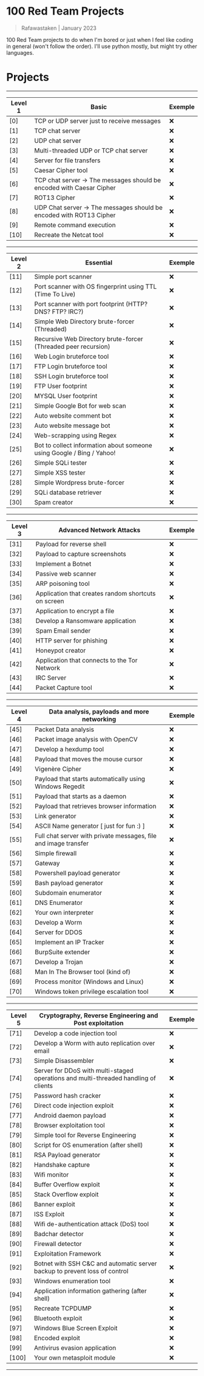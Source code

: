 # 100 Red Team Projects

> Rafawastaken | January 2023

100 Red Team projects to do when I'm bored or just when I feel like coding in general (won't follow the order).
I'll use python mostly, but might try other languages.

# Projects

---

| Level 1 | Basic                                                                | Exemple |
| ------- | -------------------------------------------------------------------- | ------- |
| [0]     | TCP or UDP server just to receive messages                           | :x:     |
| [1]     | TCP chat server                                                      | :x:     |
| [2]     | UDP chat server                                                      | :x:     |
| [3]     | Multi-threaded UDP or TCP chat server                                | :x:     |
| [4]     | Server for file transfers                                            | :x:     |
| [5]     | Caesar Cipher tool                                                   | :x:     |
| [6]     | TCP chat server -> The messages should be encoded with Caesar Cipher | :x:     |
| [7]     | ROT13 Cipher                                                         | :x:     |
| [8]     | UDP Chat server -> The messages should be encoded with ROT13 Cipher  | :x:     |
| [9]     | Remote command execution                                             | :x:     |
| [10]    | Recreate the Netcat tool                                             | :x:     |

---

| Level 2 | Essential                                                             | Exemple |
| ------- | --------------------------------------------------------------------- | ------- |
| [11]    | Simple port scanner                                                   | :x:     |
| [12]    | Port scanner with OS fingerprint using TTL (Time To Live)             | :x:     |
| [13]    | Port scanner with port footprint (HTTP? DNS? FTP? IRC?)               | :x:     |
| [14]    | Simple Web Directory brute-forcer (Threaded)                          | :x:     |
| [15]    | Recursive Web Directory brute-forcer (Threaded peer recursion)        | :x:     |
| [16]    | Web Login bruteforce tool                                             | :x:     |
| [17]    | FTP Login bruteforce tool                                             | :x:     |
| [18]    | SSH Login bruteforce tool                                             | :x:     |
| [19]    | FTP User footprint                                                    | :x:     |
| [20]    | MYSQL User footprint                                                  | :x:     |
| [21]    | Simple Google Bot for web scan                                        | :x:     |
| [22]    | Auto website comment bot                                              | :x:     |
| [23]    | Auto website message bot                                              | :x:     |
| [24]    | Web-scrapping using Regex                                             | :x:     |
| [25]    | Bot to collect information about someone using Google / Bing / Yahoo! | :x:     |
| [26]    | Simple SQLi tester                                                    | :x:     |
| [27]    | Simple XSS tester                                                     | :x:     |
| [28]    | Simple Wordpress brute-forcer                                         | :x:     |
| [29]    | SQLi database retriever                                               | :x:     |
| [30]    | Spam creator                                                          | :x:     |

---

| Level 3 | Advanced Network Attacks                            | Exemple |
| ------- | --------------------------------------------------- | ------- |
| [31]    | Payload for reverse shell                           | :x:     |
| [32]    | Payload to capture screenshots                      | :x:     |
| [33]    | Implement a Botnet                                  | :x:     |
| [34]    | Passive web scanner                                 | :x:     |
| [35]    | ARP poisoning tool                                  | :x:     |
| [36]    | Application that creates random shortcuts on screen | :x:     |
| [37]    | Application to encrypt a file                       | :x:     |
| [38]    | Develop a Ransomware application                    | :x:     |
| [39]    | Spam Email sender                                   | :x:     |
| [40]    | HTTP server for phishing                            | :x:     |
| [41]    | Honeypot creator                                    | :x:     |
| [42]    | Application that connects to the Tor Network        | :x:     |
| [43]    | IRC Server                                          | :x:     |
| [44]    | Packet Capture tool                                 | :x:     |

---

| Level 4 | Data analysis, payloads and more networking                     | Exemple |
| ------- | --------------------------------------------------------------- | ------- |
| [45]    | Packet Data analysis                                            | :x:     |
| [46]    | Packet image analysis with OpenCV                               | :x:     |
| [47]    | Develop a hexdump tool                                          | :x:     |
| [48]    | Payload that moves the mouse cursor                             | :x:     |
| [49]    | Vigenère Cipher                                                 | :x:     |
| [50]    | Payload that starts automatically using Windows Regedit         | :x:     |
| [51]    | Payload that starts as a daemon                                 | :x:     |
| [52]    | Payload that retrieves browser information                      | :x:     |
| [53]    | Link generator                                                  | :x:     |
| [54]    | ASCII Name generator [ just for fun :) ]                        | :x:     |
| [55]    | Full chat server with private messages, file and image transfer | :x:     |
| [56]    | Simple firewall                                                 | :x:     |
| [57]    | Gateway                                                         | :x:     |
| [58]    | Powershell payload generator                                    | :x:     |
| [59]    | Bash payload generator                                          | :x:     |
| [60]    | Subdomain enumerator                                            | :x:     |
| [61]    | DNS Enumerator                                                  | :x:     |
| [62]    | Your own interpreter                                            | :x:     |
| [63]    | Develop a Worm                                                  | :x:     |
| [64]    | Server for DDOS                                                 | :x:     |
| [65]    | Implement an IP Tracker                                         | :x:     |
| [66]    | BurpSuite extender                                              | :x:     |
| [67]    | Develop a Trojan                                                | :x:     |
| [68]    | Man In The Browser tool (kind of)                               | :x:     |
| [69]    | Process monitor (Windows and Linux)                             | :x:     |
| [70]    | Windows token privilege escalation tool                         | :x:     |

---

| Level 5 | Cryptography, Reverse Engineering and Post exploitation                             | Exemple |
| ------- | ----------------------------------------------------------------------------------- | ------- |
| [71]    | Develop a code injection tool                                                       | :x:     |
| [72]    | Develop a Worm with auto replication over email                                     | :x:     |
| [73]    | Simple Disassembler                                                                 | :x:     |
| [74]    | Server for DDoS with multi-staged operations and multi-threaded handling of clients | :x:     |
| [75]    | Password hash cracker                                                               | :x:     |
| [76]    | Direct code injection exploit                                                       | :x:     |
| [77]    | Android daemon payload                                                              | :x:     |
| [78]    | Browser exploitation tool                                                           | :x:     |
| [79]    | Simple tool for Reverse Engineering                                                 | :x:     |
| [80]    | Script for OS enumeration (after shell)                                             | :x:     |
| [81]    | RSA Payload generator                                                               | :x:     |
| [82]    | Handshake capture                                                                   | :x:     |
| [83]    | Wifi monitor                                                                        | :x:     |
| [84]    | Buffer Overflow exploit                                                             | :x:     |
| [85]    | Stack Overflow exploit                                                              | :x:     |
| [86]    | Banner exploit                                                                      | :x:     |
| [87]    | ISS Exploit                                                                         | :x:     |
| [88]    | Wifi de-authentication attack (DoS) tool                                            | :x:     |
| [89]    | Badchar detector                                                                    | :x:     |
| [90]    | Firewall detector                                                                   | :x:     |
| [91]    | Exploitation Framework                                                              | :x:     |
| [92]    | Botnet with SSH C&C and automatic server backup to prevent loss of control          | :x:     |
| [93]    | Windows enumeration tool                                                            | :x:     |
| [94]    | Application information gathering (after shell)                                     | :x:     |
| [95]    | Recreate TCPDUMP                                                                    | :x:     |
| [96]    | Bluetooth exploit                                                                   | :x:     |
| [97]    | Windows Blue Screen Exploit                                                         | :x:     |
| [98]    | Encoded exploit                                                                     | :x:     |
| [99]    | Antivirus evasion application                                                       | :x:     |
| [100]   | Your own metasploit module                                                          | :x:     |

---
